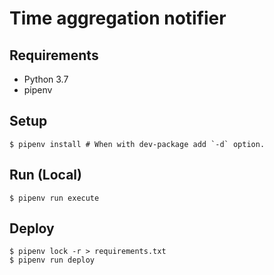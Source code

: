 # Time aggregation notifier

## Requirements

- Python 3.7
- pipenv

## Setup

```console
$ pipenv install # When with dev-package add `-d` option.
```

## Run (Local)

```console
$ pipenv run execute
```

## Deploy

```console
$ pipenv lock -r > requirements.txt
$ pipenv run deploy
```
